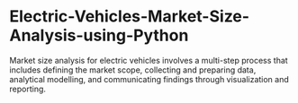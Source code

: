 # Electric-Vehicles-Market-Size-Analysis-using-Python
Market size analysis for electric vehicles involves a multi-step process that includes defining the market scope, collecting and preparing data, analytical modelling, and communicating findings through visualization and reporting.
